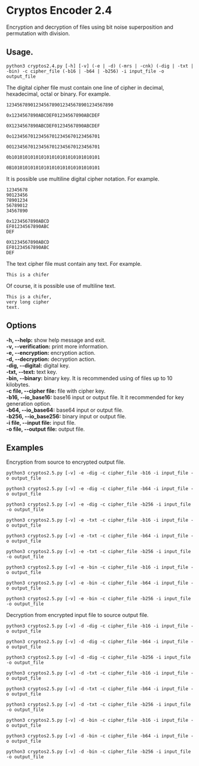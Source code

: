 # Cryptos Encoder 2.4

Encryption and decryption of files using bit noise superposition and permutation with division.

## Usage.

`python3 cryptos2.4.py [-h] [-v] (-e | -d) (-mrs | -cnk) (-dig | -txt | -bin) -c cipher_file (-b16 | -b64 | -b256) -i input_file -o output_file`

The digital cipher file must contain one line of cipher in decimal, hexadecimal, octal or binary. For example.

`1234567890123456789012345678901234567890`

`0x1234567890ABCDEF01234567890ABCDEF`

`0X1234567890ABCDEF01234567890ABCDEF`

`0o123456701234567012345670123456701`

`0O123456701234567012345670123456701`

`0b101010101010101010101010101010101`

`0B101010101010101010101010101010101`

It is possible use multiline digital cipher notation. For example.

```
12345678
90123456
78901234
56789012
34567890
```
```
0x1234567890ABCD
EF01234567890ABC
DEF
```
```
0X1234567890ABCD
EF01234567890ABC
DEF
```

The text cipher file must contain any text. For example.

`This is a chifer`

Of course, it is possible use of multiline text.

```
This is a chifer,
very long cipher
text.
```
## Options

**-h, --help:** show help message and exit.  
**-v, --verification:** print more information.  
**-e, --encryption:** encryption action.  
**-d, --decryption:** decryption action.  
**-dig, --digital:** digital key.  
**-txt, --text:** text key.  
**-bin, --binary:** binary key. It is recommended using of files up to 10 kilobytes.  
**-c file, --cipher file:** file with cipher key.  
**-b16, --io_base16:** base16 input or output file. It it recommended for key generation option.  
**-b64, --io_base64:** base64 input or output file.  
**-b256, --io_base256:** binary input or output file.  
**-i file, --input file:** input file.  
**-o file, --output file:** output file.  

## Examples

Encryption from source to encrypted output file.

`python3 cryptos2.5.py [-v] -e -dig -c cipher_file -b16 -i input_file -o output_file`

`python3 cryptos2.5.py [-v] -e -dig -c cipher_file -b64 -i input_file -o output_file`

`python3 cryptos2.5.py [-v] -e -dig -c cipher_file -b256 -i input_file -o output_file`

`python3 cryptos2.5.py [-v] -e -txt -c cipher_file -b16 -i input_file -o output_file`

`python3 cryptos2.5.py [-v] -e -txt -c cipher_file -b64 -i input_file -o output_file`

`python3 cryptos2.5.py [-v] -e -txt -c cipher_file -b256 -i input_file -o output_file`

`python3 cryptos2.5.py [-v] -e -bin -c cipher_file -b16 -i input_file -o output_file`

`python3 cryptos2.5.py [-v] -e -bin -c cipher_file -b64 -i input_file -o output_file`

`python3 cryptos2.5.py [-v] -e -bin -c cipher_file -b256 -i input_file -o output_file`

Decryption from encrypted input file to source output file.

`python3 cryptos2.5.py [-v] -d -dig -c cipher_file -b16 -i input_file -o output_file`

`python3 cryptos2.5.py [-v] -d -dig -c cipher_file -b64 -i input_file -o output_file`

`python3 cryptos2.5.py [-v] -d -dig -c cipher_file -b256 -i input_file -o output_file`

`python3 cryptos2.5.py [-v] -d -txt -c cipher_file -b16 -i input_file -o output_file`

`python3 cryptos2.5.py [-v] -d -txt -c cipher_file -b64 -i input_file -o output_file`

`python3 cryptos2.5.py [-v] -d -txt -c cipher_file -b256 -i input_file -o output_file`

`python3 cryptos2.5.py [-v] -d -bin -c cipher_file -b16 -i input_file -o output_file`

`python3 cryptos2.5.py [-v] -d -bin -c cipher_file -b64 -i input_file -o output_file`

`python3 cryptos2.5.py [-v] -d -bin -c cipher_file -b256 -i input_file -o output_file`
